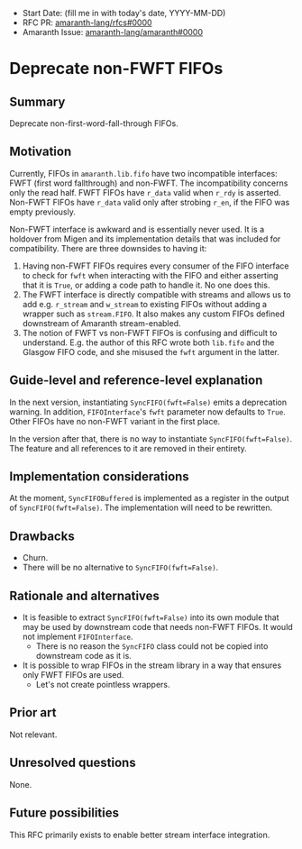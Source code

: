 - Start Date: (fill me in with today's date, YYYY-MM-DD)
- RFC PR: [amaranth-lang/rfcs#0000](https://github.com/amaranth-lang/rfcs/pull/0000)
- Amaranth Issue: [amaranth-lang/amaranth#0000](https://github.com/amaranth-lang/amaranth/issues/0000)

# Deprecate non-FWFT FIFOs

## Summary
[summary]: #summary

Deprecate non-first-word-fall-through FIFOs.

## Motivation
[motivation]: #motivation

Currently, FIFOs in `amaranth.lib.fifo` have two incompatible interfaces: FWFT (first word fallthrough) and non-FWFT. The incompatibility concerns only the read half. FWFT FIFOs have `r_data` valid when `r_rdy` is asserted. Non-FWFT FIFOs have `r_data` valid only after strobing `r_en`, if the FIFO was empty previously.

Non-FWFT interface is awkward and is essentially never used. It is a holdover from Migen and its implementation details that was included for compatibility. There are three downsides to having it:
1. Having non-FWFT FIFOs requires every consumer of the FIFO interface to check for `fwft` when interacting with the FIFO and either asserting that it is `True`, or adding a code path to handle it. No one does this.
2. The FWFT interface is directly compatible with streams and allows us to add e.g. `r_stream` and `w_stream` to existing FIFOs without adding a wrapper such as `stream.FIFO`. It also makes any custom FIFOs defined downstream of Amaranth stream-enabled.
3. The notion of FWFT vs non-FWFT FIFOs is confusing and difficult to understand. E.g. the author of this RFC wrote both `lib.fifo` and the Glasgow FIFO code, and she misused the `fwft` argument in the latter.

## Guide-level and reference-level explanation
[guide-level-explanation]: #guide-level-explanation

In the next version, instantiating `SyncFIFO(fwft=False)` emits a deprecation warning. In addition, `FIFOInterface`'s `fwft` parameter now defaults to `True`. Other FIFOs have no non-FWFT variant in the first place.

In the version after that, there is no way to instantiate `SyncFIFO(fwft=False)`. The feature and all references to it are removed in their entirety.

## Implementation considerations
[reference-level-explanation]: #reference-level-explanation

At the moment, `SyncFIFOBuffered` is implemented as a register in the output of `SyncFIFO(fwft=False)`. The implementation will need to be rewritten.

## Drawbacks
[drawbacks]: #drawbacks

- Churn.
- There will be no alternative to `SyncFIFO(fwft=False)`.

## Rationale and alternatives
[rationale-and-alternatives]: #rationale-and-alternatives

- It is feasible to extract `SyncFIFO(fwft=False)` into its own module that may be used by downstream code that needs non-FWFT FIFOs. It would not implement `FIFOInterface`.
  - There is no reason the `SyncFIFO` class could not be copied into downstream code as it is.
- It is possible to wrap FIFOs in the stream library in a way that ensures only FWFT FIFOs are used.
  - Let's not create pointless wrappers.

## Prior art
[prior-art]: #prior-art

Not relevant.

## Unresolved questions
[unresolved-questions]: #unresolved-questions

None.

## Future possibilities
[future-possibilities]: #future-possibilities

This RFC primarily exists to enable better stream interface integration.
